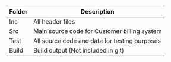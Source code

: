 | Folder        | Description                                    |
| ------------- | ---------------------------------------------- |
| Inc           | All header files                               |
| Src           | Main source code for Customer billing system   |
|Test           | All source code and data for testing purposes  |
|Build          | Build output (Not included in git)             |
